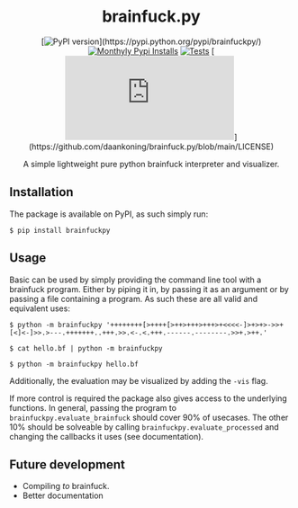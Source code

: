 <div align="center">

# brainfuck.py

[![PyPI version](https://badge.fury.io/py/brainfuckpy.svg?)](https://pypi.python.org/pypi/brainfuckpy/)
[![Monthyly Pypi Installs](https://static.pepy.tech/personalized-badge/brainfuckpy?period=month&units=international_system&left_color=grey&right_color=brightgreen&left_text=monthly%20pypi%20installs)](https://pepy.tech/project/brainfuckpy)
[![Tests](https://github.com/daankoning/brainfuck.py/actions/workflows/tests.yml/badge.svg?branch=main)](https://github.com/daankoning/brainfuck.py/actions/workflows/tests.yml)
[![GitHub license](https://badgen.net/github/license/daankoning/brainfuck.py?)](https://github.com/daankoning/brainfuck.py/blob/main/LICENSE)


A simple lightweight pure python brainfuck interpreter and visualizer. 

</div>

## Installation
The package is available on PyPI, as such simply run:

    $ pip install brainfuckpy

## Usage
Basic can be used by simply providing the command line tool with a brainfuck program. Either by piping it in, by passing it as an argument or by passing a file containing a program. As such these are all valid and equivalent uses:

    $ python -m brainfuckpy '++++++++[>++++[>++>+++>+++>+<<<<-]>+>+>->>+[<]<-]>>.>---.+++++++..+++.>>.<-.<.+++.------.--------.>>+.>++.'

    $ cat hello.bf | python -m brainfuckpy

    $ python -m brainfuckpy hello.bf
Additionally, the evaluation may be visualized by adding the `-vis` flag.

If more control is required the package also gives access to the underlying functions. In general, passing the program to `brainfuckpy.evaluate_brainfuck` should cover 90% of usecases. The other 10% should be solveable by calling `brainfuckpy.evaluate_processed` and changing the callbacks it uses (see documentation).

## Future development
- Compiling _to_ brainfuck.
- Better documentation
